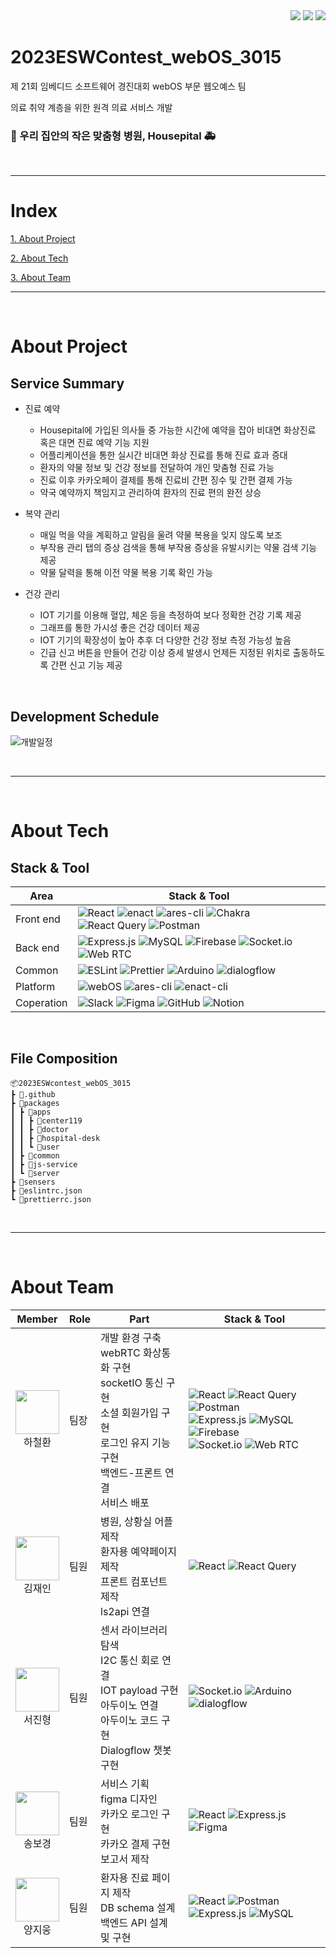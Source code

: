 <div align="right">
<a href="https://github.com/hwna00/2023ESWContest_webOS_3015"><img src="https://img.shields.io/badge/github-%23121011.svg?style=for-the-badge&logo=github&logoColor=white"/></a>
<a href="https://youtu.be/SRm__HseULQ?si=lrZQ15fK_spRvZCx"><img src="https://img.shields.io/badge/YouTube-%23FF0000.svg?style=for-the-badge&logo=YouTube&logoColor=white"/></a>
<a href="https://docs.google.com/presentation/d/e/2PACX-1vTl9ZpLS8WE4w1YDtzFQTB3U_BIoRGimaO6a2sLnlWRLDEFTlUGx-jf0byqGCrvcw/pub?start=false&loop=false&delayms=3000"><img src="https://img.shields.io/badge/PowerPoint-B7472A?style=for-the-badge&logo=microsoft-powerpoint&logoColor=white)"/></a>
</div>

# 2023ESWContest_webOS_3015

제 21회 임베디드 소프트웨어 경진대회 webOS 부문 웹오예스 팀

의료 취약 계층을 위한 원격 의료 서비스 개발

### :hospital: 우리 집안의 작은 맞춤형 병원, Housepital :ambulance:


</br>

---
# Index

[1. About Project]()

[2. About Tech]()

[3. About Team]()

---

</br>

# About Project

## Service Summary

+ 진료 예약
  + Housepital에 가입된 의사들 중 가능한 시간에 예약을 잡아 비대면 화상진료 혹은 대면 진료 예약 기능 지원
  + 어플리케이션을 통한 실시간 비대면 화상 진료를 통해 진료 효과 증대
  + 환자의 약물 정보 및 건강 정보를 전달하여 개인 맞춤형 진료 가능
  + 진료 이후 카카오페이 결제를 통해 진료비 간편 징수 및 간편 결제 가능
  + 약국 예약까지 책임지고 관리하여 환자의 진료 편의 완전 상승

+ 복약 관리
  + 매일 먹을 약을 계획하고 알림을 울려 약물 복용을 잊지 않도록 보조
  + 부작용 관리 탭의 증상 검색을 통해 부작용 증상을 유발시키는 약물 검색 기능 제공
  + 약물 달력을 통해 이전 약물 복용 기록 확인 가능

+ 건강 관리
  + IOT 기기를 이용해 혈압, 체온 등을 측정하여 보다 정확한 건강 기록 제공
  + 그래프를 통한 가시성 좋은 건강 데이터 제공
  + IOT 기기의 확장성이 높아 추후 더 다양한 건강 정보 측정 가능성 높음
  + 긴급 신고 버튼을 만들어 건강 이상 증세 발생시 언제든 지정된 위치로 출동하도록 간편 신고 기능 제공

</br>

## Development Schedule
![개발일정](https://github.com/hwna00/2023ESWContest_webOS_3015/assets/127873267/e8424445-6c87-41f7-8236-185bb9eb1543)


</br>

---
</br>


# About Tech

## Stack & Tool

| Area | Stack & Tool |
| ---- | ------------ |
| Front end | ![React](https://img.shields.io/badge/react-%2320232a.svg?style=for-the-badge&logo=react&logoColor=%2361DAFB) ![enact](https://img.shields.io/badge/enact-5483FF?style=for-the-badge&logoColor=white) ![ares-cli](https://img.shields.io/badge/ares_cli-C30036?style=for-the-badge&logoColor=white) ![Chakra](https://img.shields.io/badge/chakra-%234ED1C5.svg?style=for-the-badge&logo=chakraui&logoColor=white) ![React Query](https://img.shields.io/badge/-React%20Query-FF4154?style=for-the-badge&logo=react%20query&logoColor=white) ![Postman](https://img.shields.io/badge/Postman-FF6C37?style=for-the-badge&logo=postman&logoColor=white) |
| Back end | ![Express.js](https://img.shields.io/badge/express.js-%23404d59.svg?style=for-the-badge&logo=express&logoColor=%2361DAFB) ![MySQL](https://img.shields.io/badge/mysql-%2300f.svg?style=for-the-badge&logo=mysql&logoColor=white) ![Firebase](https://img.shields.io/badge/firebase-%23039BE5.svg?style=for-the-badge&logo=firebase) ![Socket.io](https://img.shields.io/badge/Socket.io-black?style=for-the-badge&logo=socket.io&badgeColor=010101) ![Web RTC](https://img.shields.io/badge/WebRTC-333333?style=for-the-badge&logo=socket.io&badgeColor=010101) |
| Common | ![ESLint](https://img.shields.io/badge/ESLint-4B3263?style=for-the-badge&logo=eslint&logoColor=white) ![Prettier](https://img.shields.io/badge/-Prettier-F7B93E?style=for-the-badge&logo=Prettier&logoColor=white) ![Arduino](https://img.shields.io/badge/-Arduino-00979D?style=for-the-badge&logo=Arduino&logoColor=white) ![dialogflow](https://img.shields.io/badge/-dialogflow-FF9800?style=for-the-badge&logo=dialogflow&logoColor=white) |
| Platform | ![webOS](https://img.shields.io/badge/webOS-C30036?style=for-the-badge&logoColor=white) ![ares-cli](https://img.shields.io/badge/ares_cli-C30036?style=for-the-badge&logoColor=white) ![enact-cli](https://img.shields.io/badge/enact_cli-5483FF?style=for-the-badge&logoColor=white) |
| Coperation | ![Slack](https://img.shields.io/badge/Slack-4A154B?style=for-the-badge&logo=slack&logoColor=white) ![Figma](https://img.shields.io/badge/figma-%23F24E1E.svg?style=for-the-badge&logo=figma&logoColor=white) ![GitHub](https://img.shields.io/badge/github-%23121011.svg?style=for-the-badge&logo=github&logoColor=white) ![Notion](https://img.shields.io/badge/Notion-%23000000.svg?style=for-the-badge&logo=notion&logoColor=white) |



</br>

## File Composition

```
📦2023ESWcontest_webOS_3015
┣ 📂.github
┣ 📂packages
┃ ┣ 📂apps
┃ ┃ ┣ 📂center119
┃ ┃ ┣ 📂doctor
┃ ┃ ┣ 📂hospital-desk
┃ ┃ ┗ 📂user
┃ ┣ 📂common
┃ ┣ 📂js-service
┃ ┗ 📂server
┣ 📂sensers
┣ 📜eslintrc.json
┗ 📜prettierrc.json
```

</br>

---

</br>

# About Team
| Member | Role | Part | Stack & Tool |
| ------ | ---- | ---- | ------------ |
| <div align="center"><a href="https://github.com/hwna00"><img src="https://avatars.githubusercontent.com/u/61866802?v=4" width="70px;" alt=""/><br/><sub><b></b><sub></a>하철환</div> | 팀장 | 개발 환경 구축</br>webRTC 화상통화 구현</br>socketIO 통신 구현</br>소셜 회원가입 구현</br>로그인 유지 기능 구현</br>백엔드-프론트 연결</br>서비스 배포 | ![React](https://img.shields.io/badge/react-%2320232a.svg?style=for-the-badge&logo=react&logoColor=%2361DAFB) ![React Query](https://img.shields.io/badge/-React%20Query-FF4154?style=for-the-badge&logo=react%20query&logoColor=white) ![Postman](https://img.shields.io/badge/Postman-FF6C37?style=for-the-badge&logo=postman&logoColor=white) </br> ![Express.js](https://img.shields.io/badge/express.js-%23404d59.svg?style=for-the-badge&logo=express&logoColor=%2361DAFB) ![MySQL](https://img.shields.io/badge/mysql-%2300f.svg?style=for-the-badge&logo=mysql&logoColor=white)  ![Firebase](https://img.shields.io/badge/firebase-%23039BE5.svg?style=for-the-badge&logo=firebase) </br> ![Socket.io](https://img.shields.io/badge/Socket.io-black?style=for-the-badge&logo=socket.io&badgeColor=010101) ![Web RTC](https://img.shields.io/badge/WebRTC-333333?style=for-the-badge&logo=socket.io&badgeColor=010101)
| <div align="center"><a href="https://github.com/1004jaein"><img src="https://avatars.githubusercontent.com/u/105484114?v=4" width="70px;" alt=""/><br/><sub><b></b><sub></a>김재인</div> | 팀원 | 병원, 상황실 어플 제작</br>환자용 예약페이지 제작</br>프론트 컴포넌트 제작</br>ls2api 연결 | ![React](https://img.shields.io/badge/react-%2320232a.svg?style=for-the-badge&logo=react&logoColor=%2361DAFB) ![React Query](https://img.shields.io/badge/-React%20Query-FF4154?style=for-the-badge&logo=react%20query&logoColor=white) |
| <div align="center"><a href="https://github.com/seojinhyeong99"><img src="https://avatars.githubusercontent.com/u/129968208?v=4" width="70px;" alt=""/><br/><sub><b></b><sub></a>서진형</div> | 팀원 | 센서 라이브러리 탐색</br>I2C 통신 회로 연결</br>IOT payload 구현</br>아두이노 연결</br>아두이노 코드 구현</br>Dialogflow 챗봇 구현 | ![Socket.io](https://img.shields.io/badge/Socket.io-black?style=for-the-badge&logo=socket.io&badgeColor=010101) ![Arduino](https://img.shields.io/badge/-Arduino-00979D?style=for-the-badge&logo=Arduino&logoColor=white) ![dialogflow](https://img.shields.io/badge/-dialogflow-FF9800?style=for-the-badge&logo=dialogflow&logoColor=white) |
| <div align="center"><a href="https://github.com/muon05"><img src="https://avatars.githubusercontent.com/u/127873267?v=4" width="70px;" alt=""/><br/><sub><b></b><sub></a>송보경</div> | 팀원 | 서비스 기획</br>figma 디자인</br>카카오 로그인 구현</br>카카오 결제 구현</br>보고서 제작 | ![React](https://img.shields.io/badge/react-%2320232a.svg?style=for-the-badge&logo=react&logoColor=%2361DAFB) ![Express.js](https://img.shields.io/badge/express.js-%23404d59.svg?style=for-the-badge&logo=express&logoColor=%2361DAFB) ![Figma](https://img.shields.io/badge/figma-%23F24E1E.svg?style=for-the-badge&logo=figma&logoColor=white) |
| <div align="center"><a href="https://github.com/yangjiwoong1"><img src="https://avatars.githubusercontent.com/u/66236249?v=4" width="70px;" alt=""/><br/><sub><b></b><sub></a>양지웅</div> | 팀원 |환자용 진료 페이지 제작</br>DB schema 설계</br>백엔드 API 설계 및 구현 | ![React](https://img.shields.io/badge/react-%2320232a.svg?style=for-the-badge&logo=react&logoColor=%2361DAFB) ![Postman](https://img.shields.io/badge/Postman-FF6C37?style=for-the-badge&logo=postman&logoColor=white) ![Express.js](https://img.shields.io/badge/express.js-%23404d59.svg?style=for-the-badge&logo=express&logoColor=%2361DAFB) ![MySQL](https://img.shields.io/badge/mysql-%2300f.svg?style=for-the-badge&logo=mysql&logoColor=white) |
